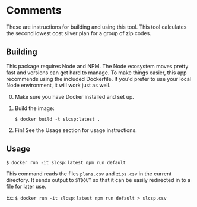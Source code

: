 # Comments

These are instructions for building and using this tool. This tool calculates the second lowest cost silver plan for a group of zip codes.

## Building

This package requires Node and NPM. The Node ecosystem moves pretty fast and versions can get hard to manage. To make things easier, this app recommends using the included Dockerfile. If you'd prefer to use your local Node environment, it will work just as well.

0. Make sure you have Docker installed and set up.
1. Build the image:
  
    ```$ docker build -t slcsp:latest .```

2. Fin! See the Usage section for usage instructions.

## Usage

```$ docker run -it slcsp:latest npm run default```

This command reads the files `plans.csv` and `zips.csv` in the current directory. It sends output to `STDOUT` so that it can be easily redirected in to a file for later use.

Ex: ```$ docker run -it slcsp:latest npm run default > slcsp.csv```
